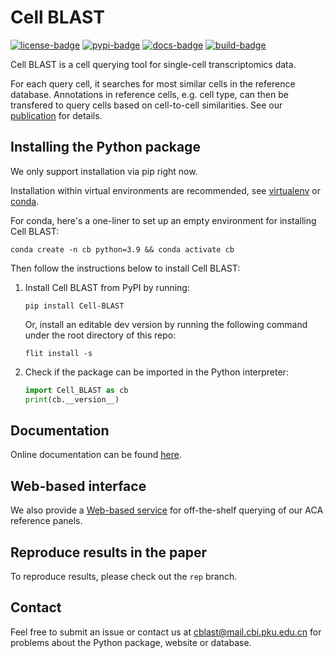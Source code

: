 # Cell BLAST

[![license-badge](https://img.shields.io/badge/License-MIT-yellow.svg)](https://opensource.org/licenses/MIT)
[![pypi-badge](https://img.shields.io/pypi/v/Cell-BLAST)](https://pypi.org/project/Cell-BLAST)
[![docs-badge](https://readthedocs.org/projects/cblast/badge/?version=latest)](https://cblast.readthedocs.io/en/latest/?badge=latest)
[![build-badge](https://github.com/gao-lab/Cell_BLAST/actions/workflows/build.yml/badge.svg)](https://github.com/gao-lab/Cell_BLAST/actions/workflows/build.yml)

Cell BLAST is a cell querying tool for single-cell transcriptomics data.

For each query cell, it searches for most similar cells in the reference database.
Annotations in reference cells, e.g. cell type, can then be transfered to query
cells based on cell-to-cell similarities. See our
[publication](https://www.nature.com/articles/s41467-020-17281-7) for details.

## Installing the Python package

We only support installation via pip right now.

Installation within virtual environments are recommended, see
[virtualenv](https://virtualenv.pypa.io/en/latest/) or
[conda](https://conda.io/docs/user-guide/tasks/manage-environments.html).

For conda, here's a one-liner to set up an empty environment
for installing Cell BLAST:

`conda create -n cb python=3.9 && conda activate cb`

Then follow the instructions below to install Cell BLAST:

1. Install Cell BLAST from PyPI by running:

   `pip install Cell-BLAST`

   Or, install an editable dev version by running the following command
   under the root directory of this repo:

   `flit install -s`

2. Check if the package can be imported in the Python interpreter:

   ```python
   import Cell_BLAST as cb
   print(cb.__version__)
   ```

## Documentation

Online documentation can be found [here](https://cblast.readthedocs.org/).

## Web-based interface

We also provide a [Web-based service](http://cblast.gao-lab.org/) for
off-the-shelf querying of our ACA reference panels.

## Reproduce results in the paper

To reproduce results, please check out the `rep` branch.

## Contact

Feel free to submit an issue or contact us at
[cblast@mail.cbi.pku.edu.cn](mailto:cblast@mail.cbi.pku.edu.cn)
for problems about the Python package, website or database.
